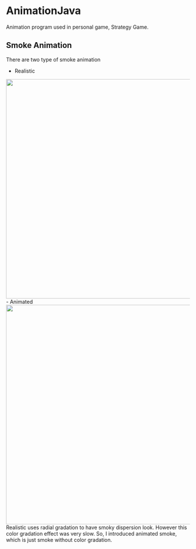 # AnimationJava

Animation program used in personal game, Strategy Game.

## Smoke Animation
There are two type of smoke animation
- Realistic
<img src="https://user-images.githubusercontent.com/71058334/157389972-aa162243-83bf-46a6-b991-0d037782b5a9.png" height = "600">
- Animated
<img src="https://user-images.githubusercontent.com/71058334/157390663-dc3ff37c-0536-41f2-9f86-c4132c2dbaea.png" height = "600">
Realistic uses radial gradation to have smoky dispersion look. However this color gradation effect was very slow.
So, I introduced animated smoke, which is just smoke without color gradation.

